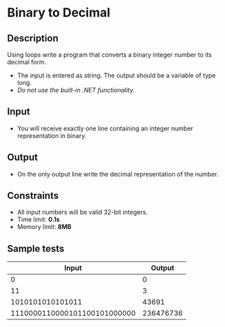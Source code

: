 # Binary to Decimal

## Description
Using loops write a program that converts a binary integer number to its decimal form.
  - The input is entered as string. The output should be a variable of type long.
  - _Do not use the built-in .NET functionality._

## Input
- You will receive exactly one line containing an integer number representation in binary.

## Output
- On the only output line write the decimal representation of the number.

## Constraints
- All input numbers will be valid 32-bit integers.
- Time limit: **0.1s**
- Memory limit: **8MB**

## Sample tests

|     Input                    |     Output     |
|------------------------------|----------------|
| 0                            | 0              |
| 11                           | 3              |
| 1010101010101011             | 43691          |
| 1110000110000101100101000000 | 236476736      |